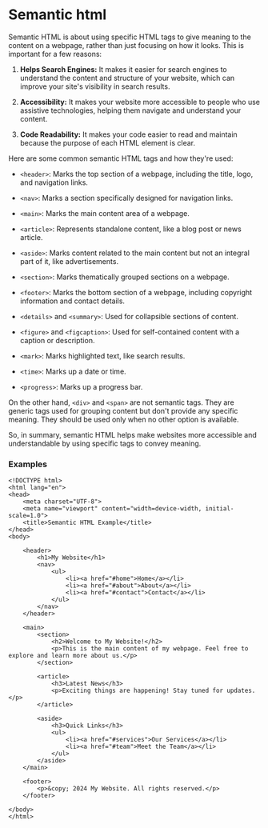 # Semantic html

Semantic HTML is about using specific HTML tags to give meaning to the content on a webpage, rather than just focusing on how it looks. This is important for a few reasons:

1. **Helps Search Engines:** It makes it easier for search engines to understand the content and structure of your website, which can improve your site's visibility in search results.

2. **Accessibility:** It makes your website more accessible to people who use assistive technologies, helping them navigate and understand your content.

3. **Code Readability:** It makes your code easier to read and maintain because the purpose of each HTML element is clear.

Here are some common semantic HTML tags and how they're used:

- `<header>`: Marks the top section of a webpage, including the title, logo, and navigation links.

- `<nav>`: Marks a section specifically designed for navigation links.

- `<main>`: Marks the main content area of a webpage.

- `<article>`: Represents standalone content, like a blog post or news article.

- `<aside>`: Marks content related to the main content but not an integral part of it, like advertisements.

- `<section>`: Marks thematically grouped sections on a webpage.

- `<footer>`: Marks the bottom section of a webpage, including copyright information and contact details.

- `<details>` and `<summary>`: Used for collapsible sections of content.

- `<figure>` and `<figcaption>`: Used for self-contained content with a caption or description.

- `<mark>`: Marks highlighted text, like search results.

- `<time>`: Marks up a date or time.

- `<progress>`: Marks up a progress bar.

On the other hand, `<div>` and `<span>` are not semantic tags. They are generic tags used for grouping content but don't provide any specific meaning. They should be used only when no other option is available.

So, in summary, semantic HTML helps make websites more accessible and understandable by using specific tags to convey meaning.

### Examples
```
<!DOCTYPE html>
<html lang="en">
<head>
    <meta charset="UTF-8">
    <meta name="viewport" content="width=device-width, initial-scale=1.0">
    <title>Semantic HTML Example</title>
</head>
<body>

    <header>
        <h1>My Website</h1>
        <nav>
            <ul>
                <li><a href="#home">Home</a></li>
                <li><a href="#about">About</a></li>
                <li><a href="#contact">Contact</a></li>
            </ul>
        </nav>
    </header>

    <main>
        <section>
            <h2>Welcome to My Website!</h2>
            <p>This is the main content of my webpage. Feel free to explore and learn more about us.</p>
        </section>

        <article>
            <h3>Latest News</h3>
            <p>Exciting things are happening! Stay tuned for updates.</p>
        </article>

        <aside>
            <h3>Quick Links</h3>
            <ul>
                <li><a href="#services">Our Services</a></li>
                <li><a href="#team">Meet the Team</a></li>
            </ul>
        </aside>
    </main>

    <footer>
        <p>&copy; 2024 My Website. All rights reserved.</p>
    </footer>

</body>
</html>

```